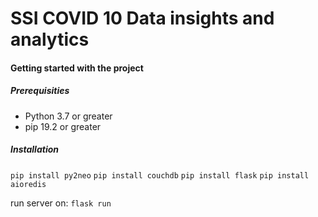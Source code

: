 # SSI COVID 10 Data insights and analytics

#### Getting started with the project

##### Prerequisities 
* Python 3.7 or greater
* pip 19.2 or greater

##### Installation

`pip install py2neo`
`pip install couchdb`
`pip install flask`
`pip install aioredis`


run server on: `flask run`
